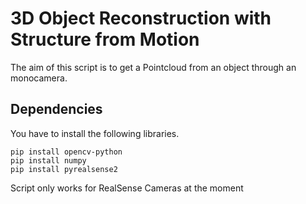 # 3D Object  Reconstruction with Structure from Motion
The aim of this script is to get a Pointcloud from an object through an monocamera.

## Dependencies
You have to install the following libraries.
```
pip install opencv-python
pip install numpy
pip install pyrealsense2
```
Script only works for RealSense Cameras at the moment

